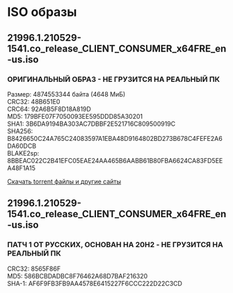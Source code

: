 # ISO образы
## 21996.1.210529-1541.co_release_CLIENT_CONSUMER_x64FRE_en-us.iso
### ОРИГИНАЛЬНЫЙ ОБРАЗ - НЕ ГРУЗИТСЯ НА РЕАЛЬНЫЙ ПК
Размер: 4874553344 байта (4648 МиБ)
<br>
CRC32: 48B651E0
<br>
CRC64: 92A6B5F8D18A819D
<br>
MD5: 179BFE07F7050093EE595DDD85A30201
<br>
SHA1: 3B6DA9194BA303AC7DBBF2E521716C809500919C
<br>
SHA256: B8426650C24A765C24083597A1EBA48D9164802BD273B678C4FEFE2A6DA60DCB
<br>
BLAKE2sp: 8BBEAC022C2B41EFC05EAE24AA465B6AABB61B80FBA6624CA83FD5EEA48F1A15

[Скачать torrent файлы и другие сайты](https://yandex.ru/search/?text=3B6DA9194BA303AC7DBBF2E521716C809500919C&lr=213)

## 21996.1.210529-1541.co_release_CLIENT_CONSUMER_x64FRE_en-us.iso
### ПАТЧ 1 ОТ РУССКИХ, ОСНОВАН НА 20H2 - НЕ ГРУЗИТСЯ НА РЕАЛЬНЫЙ ПК
CRC32: 8565F86F
<br>
MD5: 586BCBDADBC8F76462A68D7BAF216320
<br>
SHA-1: AF6F9FB3FB9AA4578E6415227F6CCC222D22C3CD
